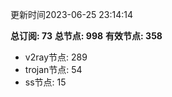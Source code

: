 更新时间2023-06-25 23:14:14

**总订阅: 73**
**总节点: 998**
**有效节点: 358**
- v2ray节点: 289
- trojan节点: 54
- ss节点: 15

